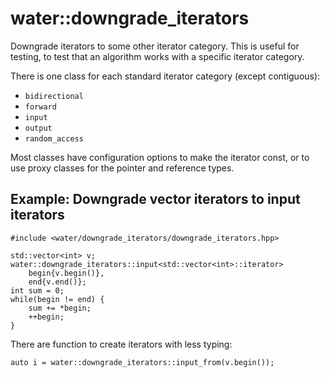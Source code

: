 # water::downgrade_iterators

Downgrade iterators to some other iterator category. This is useful for testing,
to test that an algorithm works with a specific iterator category.

There is one class for each standard iterator category (except contiguous):

- `bidirectional`
- `forward`
- `input`
- `output`
- `random_access`

Most classes have configuration options to make the iterator const, or to use
proxy classes for the pointer and reference types.

## Example: Downgrade vector iterators to input iterators

    #include <water/downgrade_iterators/downgrade_iterators.hpp>
    
    std::vector<int> v;
    water::downgrade_iterators::input<std::vector<int>::iterator>
        begin{v.begin()},
        end{v.end()};
    int sum = 0;
    while(begin != end) {
        sum += *begin;
        ++begin;
    }
        

There are function to create iterators with less typing:

    auto i = water::downgrade_iterators::input_from(v.begin());